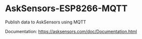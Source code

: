 # AskSensors-ESP8266-MQTT
Publish data to AskSensors using MQTT

Documentation: https://asksensors.com/doc/Documentation.html
